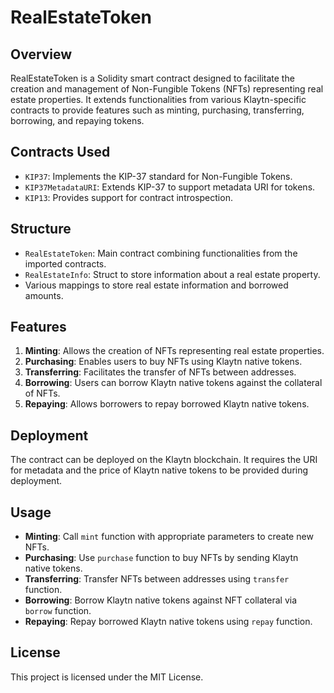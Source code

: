 # RealEstateToken

## Overview
RealEstateToken is a Solidity smart contract designed to facilitate the creation and management of Non-Fungible Tokens (NFTs) representing real estate properties. It extends functionalities from various Klaytn-specific contracts to provide features such as minting, purchasing, transferring, borrowing, and repaying tokens.

## Contracts Used
- `KIP37`: Implements the KIP-37 standard for Non-Fungible Tokens.
- `KIP37MetadataURI`: Extends KIP-37 to support metadata URI for tokens.
- `KIP13`: Provides support for contract introspection.

## Structure
- `RealEstateToken`: Main contract combining functionalities from the imported contracts.
- `RealEstateInfo`: Struct to store information about a real estate property.
- Various mappings to store real estate information and borrowed amounts.

## Features
1. **Minting**: Allows the creation of NFTs representing real estate properties.
2. **Purchasing**: Enables users to buy NFTs using Klaytn native tokens.
3. **Transferring**: Facilitates the transfer of NFTs between addresses.
4. **Borrowing**: Users can borrow Klaytn native tokens against the collateral of NFTs.
5. **Repaying**: Allows borrowers to repay borrowed Klaytn native tokens.

## Deployment
The contract can be deployed on the Klaytn blockchain. It requires the URI for metadata and the price of Klaytn native tokens to be provided during deployment.

## Usage
- **Minting**: Call `mint` function with appropriate parameters to create new NFTs.
- **Purchasing**: Use `purchase` function to buy NFTs by sending Klaytn native tokens.
- **Transferring**: Transfer NFTs between addresses using `transfer` function.
- **Borrowing**: Borrow Klaytn native tokens against NFT collateral via `borrow` function.
- **Repaying**: Repay borrowed Klaytn native tokens using `repay` function.

## License
This project is licensed under the MIT License.
